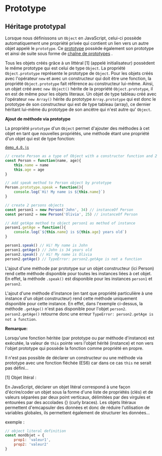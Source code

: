 # Prototype

## Héritage prototypal

Lorsque nous définissons un `Object` en JavaScript, celui-ci possède automatiquement une propriété privée qui contient un lien vers un autre objet appelé le `prototype`. Ce [prototype](https://developer.mozilla.org/fr/docs/Web/JavaScript/Reference/Objets_globaux/Object/prototype) possède également son prototype et ainsi de suite sous forme de [chaîne de prototypes](https://developer.mozilla.org/fr/docs/Web/JavaScript/H%C3%A9ritage_et_cha%C3%AEne_de_prototypes) . 

Tous les objets créés grâce à un littéral [1] (appelé initialisateur) possèdent le même prototype qui est celui de type `Object`. La propriété `Object.prototype` représente le prototype de `Object`. Pour les objets créés avec l'opérateur `new` et avec un constructeur qui doit être une fonction, la propriété `Object.prototype` fait référence au constructeur lui-même. Ainsi, un objet créé avec `new Object()` hérite de la propriété `Object.prototype`, il en est de même pour les objets literaux. Un objet de type tableau créé avec l'opérateur `new Array()` hérite du prototype `Array.prototype` qui est donc le prototype de son constructeur qui est de type tableau (array), ce dernier héritant lui-même du prototype de son ancêtre qui n'est autre qu' `Object`.

__Ajout de méthode via prototype__

La propriété `prototype` d'un `Object` permet d'ajouter des méthodes à cet objet en tant que nouvelles propriétés, une méthode étant une propriété d'un objet qui est de type fonction: 

[`demo_4.0.js`](./demo_4.0.js)
````javascript
// create Person as a type of Object with a constructor function and 2 properties
const Person = function(name, age){
    this.name = name
    this.age = age
}

// add speak method to Person object by prototype
Person.prototype.speak = function(){
    console.log(`Hi! My name is ${this.name}`)
}

// create 2 persons objects
const person1 = new Person('John', 34) // instanceOf Person
const person2 = new Person('Olivia', 25) // instanceOf Person

// Add getAge method to object person1 as method of instance
person1.getAge = function(){
    console.log(`${this.name} is ${this.age} years old`)
}

person1.speak() // Hi! My name is John
person1.getAge() // John is 34 years old
person2.speak() // Hi! My name is Olivia
person2.getAge() // TypeError: person2.getAge is not a function
````
L'ajout d'une méthode par prototype sur un objet constructeur (ici Person) rend cette méthode disponible pour toutes les instances liées à cet objet. En effet, la méthode `.speak()` est disponible pour les instances `person1` et `person2`.

L'ajout d'une méthode d'instance (en tant que propriété particulière à une instance d'un objet constructeur) rend cette méthode uniquement disponible pour cette instance. En effet, dans l'exemple ci-dessus, la méthode `.getAge()` n'est pas disponible pour l'objet `person2`. ` person2.getAge()` retourne donc une erreur `TypeError: person2.getAge is not a function`.


__Remarque:__

Lorsqu'une fonction héritée (par prototype ou par méthode d'instance) est exécutée, la valeur de `this` pointe vers l'objet hérité (instance) et non vers l'objet prototype qui possède la fonction comme propriété en propre.

Il n'est pas possible de déclarer un constructeur ou une méthode via prototype avec une fonction fléchée (ES6) car dans ce cas `this` ne serait pas défini...

[1] Objet litéral :

En JavaScript, déclarer un objet litéral correspond à une façon d'écrire/coder un objet sous la forme d'une liste de propriétés (clés) et de valeurs séparées par deux point verticaux, délimitées par des virgules et entourées par des accolades {} (curly braces). Les objets litéraux permettent d'emcapsuler des données et donc de réduire l'utilisation de variables globales, ils permettent également de structurer les données...

exemple : 
````javascript
// object literal definition
const monObjet = { 
    prop1: 'valeur1',  
    prop2: 'valeur2' 
}
````



